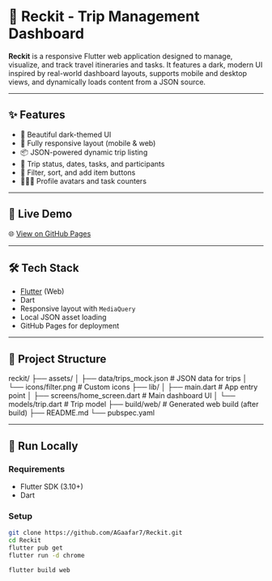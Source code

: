 # 🧭 Reckit - Trip Management Dashboard

**Reckit** is a responsive Flutter web application designed to manage, visualize, and track travel itineraries and tasks. It features a dark, modern UI inspired by real-world dashboard layouts, supports mobile and desktop views, and dynamically loads content from a JSON source.

---

## ✨ Features

- 🌙 Beautiful dark-themed UI
- 📱 Fully responsive layout (mobile & web)
- 📦 JSON-powered dynamic trip listing
- 📅 Trip status, dates, tasks, and participants
- 🔧 Filter, sort, and add item buttons
- 🧑‍🤝‍🧑 Profile avatars and task counters

---

## 🚀 Live Demo

🌐 [View on GitHub Pages](https://agaafar7.github.io/Reckit/)

---

## 🛠️ Tech Stack

- [Flutter](https://flutter.dev) (Web)
- Dart
- Responsive layout with `MediaQuery`
- Local JSON asset loading
- GitHub Pages for deployment

---

## 📂 Project Structure

reckit/
├── assets/
│ ├── data/trips_mock.json # JSON data for trips
│ └── icons/filter.png # Custom icons
├── lib/
│ ├── main.dart # App entry point
│ ├── screens/home_screen.dart # Main dashboard UI
│ └── models/trip.dart # Trip model
├── build/web/ # Generated web build (after build)
├── README.md
└── pubspec.yaml

---

## 🧪 Run Locally

### Requirements

- Flutter SDK (3.10+)
- Dart

### Setup

```bash
git clone https://github.com/AGaafar7/Reckit.git
cd Reckit
flutter pub get
flutter run -d chrome

flutter build web

